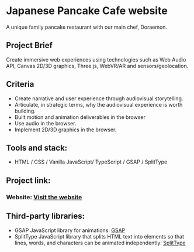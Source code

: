 # Japanese Pancake Cafe website

A unique family pancake restaurant with our main chef, Doraemon.

## Project Brief
Create immersive web experiences using technologies such as Web Audio API, Canvas 2D/3D graphics, Three.js, WebVR/AR and sensors/geolocation.

## Criteria
<ul>
  <li>Create narrative and user experience through audiovisual storytelling.</li>
   <li>Articulate, in strategic terms, why the audiovisual experience is worth building.</li>
   <li>Built motion and animation deliverables in the browser</li>
   <li>Use audio in the browser.</li>
   <li>Implement 2D/3D graphics in the browser.</li>
</ul>

## Tools and stack:

- HTML / CSS / Vanilla JavaScript/ TypeScript / GSAP / SplitType

## Project link:

### Website: [Visit the website](https://doraemonon-cafe.netlify.app)

## Third-party libraries:
* GSAP JavaScript library for animations: [GSAP](https://gsap.com)
* SplitType JavaScript library that splits HTML text into elements so that lines, words, and characters can be animated independently: [SplitType](https://www.npmjs.com/package/split-type/v/0.2.1)



